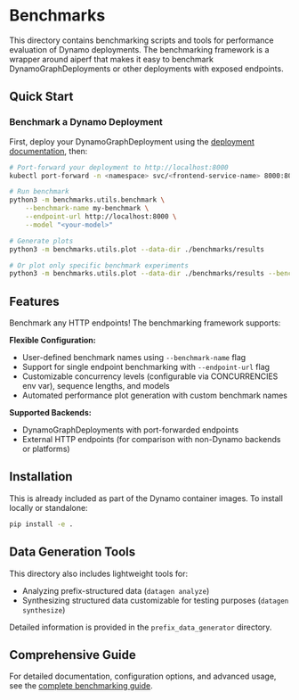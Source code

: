 <!-- # SPDX-FileCopyrightText: Copyright (c) 2025 NVIDIA CORPORATION & AFFILIATES. All rights reserved.
# SPDX-License-Identifier: Apache-2.0
#
# Licensed under the Apache License, Version 2.0 (the "License");
# you may not use this file except in compliance with the License.
# You may obtain a copy of the License at
#
# http://www.apache.org/licenses/LICENSE-2.0
#
# Unless required by applicable law or agreed to in writing, software
# distributed under the License is distributed on an "AS IS" BASIS,
# WITHOUT WARRANTIES OR CONDITIONS OF ANY KIND, either express or implied.
# See the License for the specific language governing permissions and
# limitations under the License. -->

# Benchmarks

This directory contains benchmarking scripts and tools for performance evaluation of Dynamo deployments. The benchmarking framework is a wrapper around aiperf that makes it easy to benchmark DynamoGraphDeployments or other deployments with exposed endpoints.

## Quick Start

### Benchmark a Dynamo Deployment
First, deploy your DynamoGraphDeployment using the [deployment documentation](../docs/kubernetes), then:

```bash
# Port-forward your deployment to http://localhost:8000
kubectl port-forward -n <namespace> svc/<frontend-service-name> 8000:8000 > /dev/null 2>&1 &

# Run benchmark
python3 -m benchmarks.utils.benchmark \
    --benchmark-name my-benchmark \
    --endpoint-url http://localhost:8000 \
    --model "<your-model>"

# Generate plots
python3 -m benchmarks.utils.plot --data-dir ./benchmarks/results

# Or plot only specific benchmark experiments
python3 -m benchmarks.utils.plot --data-dir ./benchmarks/results --benchmark-name my-benchmark
```

## Features

Benchmark any HTTP endpoints! The benchmarking framework supports:

**Flexible Configuration:**
- User-defined benchmark names using `--benchmark-name` flag
- Support for single endpoint benchmarking with `--endpoint-url` flag
- Customizable concurrency levels (configurable via CONCURRENCIES env var), sequence lengths, and models
- Automated performance plot generation with custom benchmark names

**Supported Backends:**
- DynamoGraphDeployments with port-forwarded endpoints
- External HTTP endpoints (for comparison with non-Dynamo backends or platforms)

## Installation

This is already included as part of the Dynamo container images. To install locally or standalone:

```bash
pip install -e .
```

## Data Generation Tools

This directory also includes lightweight tools for:
- Analyzing prefix-structured data (`datagen analyze`)
- Synthesizing structured data customizable for testing purposes (`datagen synthesize`)

Detailed information is provided in the `prefix_data_generator` directory.

## Comprehensive Guide

For detailed documentation, configuration options, and advanced usage, see the [complete benchmarking guide](../docs/benchmarks/benchmarking.md).
